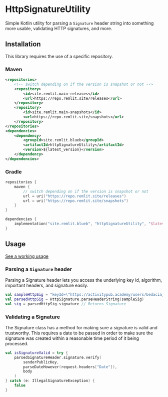 # HttpSignatureUtility

Simple Kotlin utility for parsing a `Signature` header string into something more usable, validating HTTP signatures, and more.

## Installation

This library requires the use of a specific repository.

### Maven

```xml
<repositories>
    <!-- switch depending on if the version is snapshot or not -->
    <repository>
        <id>site.remlit.main-releases</id>
        <url>https://repo.remlit.site/releases</url>
    </repository>
    <repository>
        <id>site.remlit.main-snapshots</id>
        <url>https://repo.remlit.site/snapshots</url>
    </repository>
</repositories>
<dependencies>
    <dependency>
        <groupId>site.remlit.blueb</groupId>
        <artifactId>httpSignatureUtility</artifactId>
        <version>${latest_version}</version>
    </dependency>
</dependencies>
```

### Gradle 

```kotlin
repositories {
    maven {
        // switch depending on if the version is snapshot or not
        url = uri("https://repo.remlit.site/releases")
        url = uri("https://repo.remlit.site/snapshots")
    }
}

dependencies {
    implementation("site.remlit.blueb", "httpSignatureUtility", "$latestVersion")
}
```

## Usage

[See a working usage](https://github.com/ihateblueb/aster-kt/blob/main/src/main/kotlin/service/ap/ApValidationService.kt)

### Parsing a `Signature` header

Parsing a Signature header lets you access the underlying key id, algorithm, important headers, and signature easily.

```kotlin
val sampleHttpSig = "keyId=\"https://activitypub.academy/users/bedacia_tukaban#main-key\",algorithm=\"rsa-sha256\",headers=\"(request-target) host date digest content-type\",signature=\"BAuQOg3NI6bf2cnx1PJaT+wvdh2qZcS5ZWi/Lbf15JJeBOzoypC0ZdNiE2BXKPPeuK2mbZF7ofscpbRqS7A9mdag/qvNl8z/CkSCyEbFOCm6wd1hlKsh8hXQQBCM2pb3yKhonEviqBbWt2S+bClS9JY5SDgexpdWGOFM6CUy0G7rvvt16mXAvpwh94NycnnssENxqGJCAIDsvo/b9ETjr6U7Vc9sCvoy7vMjmH9j3IdsAq55Xp3UbxggHHLHhtmHRH9VmI02FL9bc3QOBWHGlDNs0nx31IzTAJqGOLcnjkvjGTRx+k3jd4YDrwF0pmX5JM7w5vYJdCLsRoyuqHrXcA==\""
val parsedHttpSig = HttpSignature.parseHeaderString(sampleSig)
val sig = parsedHttpSig.signature // Returns Signature
```

### Validating a Signature

The Signature class has a method for making sure a signature is valid and trustworthy. 
This requires a date to be passed in order to make sure the signature was created within a reasonable time period of it being processed.

```kotlin
val isSignatureValid = try {
    parsedSignatureHeader.signature.verify(
        senderPublicKey,
        parseDateHowever(request.headers["Date"]),
        body
    )
} catch (e: IllegalSignatureException) {
    false
}
```